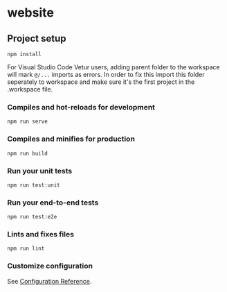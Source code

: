 # website

## Project setup
```
npm install
```

For Visual Studio Code Vetur users, adding parent folder to the workspace will mark `@/...` imports
as errors. In order to fix this import this folder seperately to workspace and make sure it's the
first project in the .workspace file.

### Compiles and hot-reloads for development
```
npm run serve
```

### Compiles and minifies for production
```
npm run build
```

### Run your unit tests
```
npm run test:unit
```

### Run your end-to-end tests
```
npm run test:e2e
```

### Lints and fixes files
```
npm run lint
```

### Customize configuration
See [Configuration Reference](https://cli.vuejs.org/config/).
